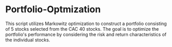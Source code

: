 # Portfolio-Optmization
This script utilizes Markowitz optimization to construct a portfolio consisting of 5 stocks selected from the CAC 40 stocks. The goal is to optimize the portfolio's performance by considering the risk and return characteristics of the individual stocks.

